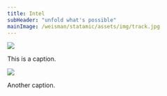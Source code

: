 ```yaml
---
title: Intel
subHeader: "unfold what's possible"
mainImage: /weisman/statamic/assets/img/track.jpg
---
```

<p>
	<img src="/weisman/statamic/assets/img/track-20140421135726.jpg">
</p>
<p>
	       This is a caption.
</p>
<p>
	<img src="/weisman/statamic/assets/img/bed.jpg">
</p>
<p>
	Another caption.
</p>